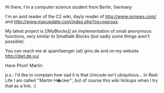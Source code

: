 

Hi there, I'm a computer science student from Berlin, Germany

I'm an avid reader of the C2 wiki, dayly reader of http://www.osnews.com/ and http://www.macupdate.com/index.php?os=macosx.

My latest project is [[MyBlocks]] an implementation of small anonymous functions, very similar to Smalltalk Blocks (but sadly some things aren't possible).

You can reach me at spamfaenger (at) gmx.de and on my website http://dwt.de.vu/

Have Phun!
Martin

p.s.: I'd like to complain how sad it is that Unicode isn't ubiquitous... In Real-Life I am called ''Martin H�cker'', but of course this wiki hickups when I try that as a link. :(